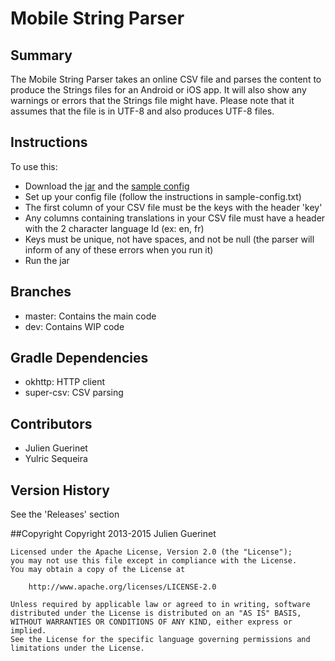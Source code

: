 # Mobile String Parser

## Summary
The Mobile String Parser takes an online CSV file and parses the content to produce the Strings files for an Android or iOS app.
It will also show any warnings or errors that the Strings file might have. 
Please note that it assumes that the file is in UTF-8 and also produces UTF-8 files. 

## Instructions
To use this: 

* Download the [jar][1] and the [sample config][2]
* Set up your config file (follow the instructions in sample-config.txt)
* The first column of your CSV file must be the keys with the header 'key' 
* Any columns containing translations in your CSV file must have a header with the 2 character language Id (ex: en, fr)
* Keys must be unique, not have spaces, and not be null (the parser will inform of any of these errors when you run it) 
* Run the jar

[1]:https://github.com/jguerinet/mobile-string-parser/releases/download/v2.5/mobile-string-parser-2.5.jar
[2]:https://raw.githubusercontent.com/jguerinet/mobile-string-parser/dev/sample-config.txt

## Branches
* master: Contains the main code 
* dev: Contains WIP code

## Gradle Dependencies
* okhttp:       HTTP client
* super-csv:    CSV parsing

## Contributors
* Julien Guerinet
* Yulric Sequeira 

## Version History
See the 'Releases' section

##Copyright 
    Copyright 2013-2015 Julien Guerinet

    Licensed under the Apache License, Version 2.0 (the "License");
    you may not use this file except in compliance with the License.
    You may obtain a copy of the License at
    
        http://www.apache.org/licenses/LICENSE-2.0
    
    Unless required by applicable law or agreed to in writing, software
    distributed under the License is distributed on an "AS IS" BASIS,
    WITHOUT WARRANTIES OR CONDITIONS OF ANY KIND, either express or implied.
    See the License for the specific language governing permissions and
    limitations under the License.